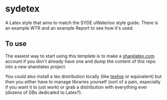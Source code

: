 # sydetex

A Latex style that aims to match the SYDE uWaterloo style guide. There is an example WTR and an example Report to see how it's used.

## To use

The easiest way to start using this template is to make a [sharelatex.com](https://www.sharelatex.com?r=cecee823&rm=d&rs=b) account if you don't already have one and dump the content of this repo into a new sharelatex project.

You could also install a tex distribution locally (like [texlive](https://www.tug.org/texlive/) or equivalent) but then you either have to manage libraries yourself (sort of a pain, especially if you want it to just work) or grab a distribution with everything ever (dozens of GBs dedicated to Latex?).
